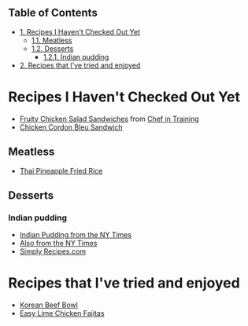 <div id="table-of-contents">
<h2>Table of Contents</h2>
<div id="text-table-of-contents">
<ul>
<li><a href="#orgheadline4">1. Recipes I Haven't Checked Out Yet</a>
<ul>
<li><a href="#orgheadline1">1.1. Meatless</a></li>
<li><a href="#orgheadline3">1.2. Desserts</a>
<ul>
<li><a href="#orgheadline2">1.2.1. Indian pudding</a></li>
</ul>
</li>
</ul>
</li>
<li><a href="#orgheadline5">2. Recipes that I've tried and enjoyed</a></li>
</ul>
</div>
</div>

# Recipes I Haven't Checked Out Yet<a id="orgheadline4"></a>

-   [Fruity Chicken Salad Sandwiches](http://www.chef-in-training.com/2012/06/fruity-chicken-salad-sandwiches/) from [Chef in Training](http://www.chef-in-training.com/)
-   [Chicken Cordon Bleu Sandwich](http://www.chef-in-training.com/2012/10/chicken-cordon-bleu-sandwich/)

## Meatless<a id="orgheadline1"></a>

-   [Thai Pineapple Fried Rice](http://cookieandkate.com/2015/thai-pineapple-fried-rice-recipe/)

## Desserts<a id="orgheadline3"></a>

### Indian pudding<a id="orgheadline2"></a>

-   [Indian Pudding from the NY Times](http://cooking.nytimes.com/recipes/1016896-indian-pudding)
-   [Also from the NY Times](http://cooking.nytimes.com/recipes/1016896-indian-pudding)
-   [Simply Recipes.com](http://www.simplyrecipes.com/recipes/indian_pudding/)

# Recipes that I've tried and enjoyed<a id="orgheadline5"></a>

-   [Korean Beef Bowl](http://damndelicious.net/2013/07/07/korean-beef-bowl/)
-   [Easy Lime Chicken Fajitas](http://www.madeeveryday.com/2008/07/recipe-easy-lime-chicken-fajitas.html)
